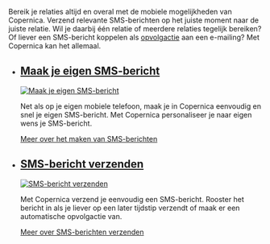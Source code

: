 Bereik je relaties altijd en overal met de mobiele mogelijkheden van
Copernica. Verzend relevante SMS-berichten op het juiste moment naar de
juiste relatie. Wil je daarbij één relatie of meerdere relaties tegelijk
bereiken? Of liever een SMS-bericht koppelen als
[opvolgactie](.//automatiseer-je-campagnes.md "Automatiseer je campagnes")
aan een e-mailing? Met Copernica kan het allemaal.

-   [Maak je eigen SMS-bericht](./maak-je-eigen-sms-bericht.md "Maak je eigen SMS-bericht")
    ------------------------------------------------------------------------------------------------------------------------------

    [![Maak je eigen
    SMS-bericht](Copernicacom/nl-mobile-01-thumb.png)](./maak-je-eigen-sms-bericht.md "Maak je eigen SMS-bericht")

    Net als op je eigen mobiele telefoon, maak je in Copernica eenvoudig
    en snel je eigen SMS-bericht. Met Copernica personaliseer je naar
    eigen wens je SMS-bericht.

    [Meer over het maken van
    SMS-berichten](./maak-je-eigen-sms-bericht.md "Maak je eigen SMS-bericht")

-   [SMS-bericht verzenden](./sms-bericht-verzenden.md "SMS-bericht verzenden")
    ------------------------------------------------------------------------------------------------------------------

    [![SMS-bericht
    verzenden](Copernicacom/nl-mobile-02-thumb.png)](./sms-bericht-verzenden.md "SMS-bericht verzenden")

    Met Copernica verzend je eenvoudig een SMS-bericht. Rooster het
    bericht in als je liever op een later tijdstip verzendt of maak er
    een automatische opvolgactie van.

    [Meer over SMS-berichten
    verzenden](./sms-bericht-verzenden.md "SMS-bericht verzenden")


